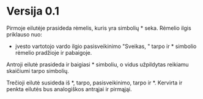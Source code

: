 # Versija 0.1
Pirmoje eilutėje prasideda rėmelis, kuris yra simbolių * seka.
Rėmelio ilgis priklauso nuo:
- įvesto vartotojo vardo ilgio pasisveikinimo "Sveikas, " tarpo ir \* simbolio rėmelio pradžioje ir pabaigoje.

Antroji eilutė prasideda ir baigiasi \* simboliu, o vidus užpildytas reikiamu skaičiumi tarpo simbolių.

Trečioji eilutė susideda iš \*, tarpo, pasisveikinimo, tarpo ir \*.
Kervirta ir penkta eilutės bus analogiškos antrąjai ir pirmąjąi.
